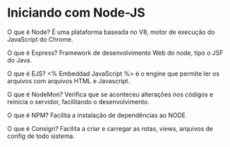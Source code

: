 # Iniciando com Node-JS


O que é Node?
É uma plataforma baseada no V8, motor de execução do JavaScript do Chrome.

O que é Express?
Framework de desenvolvimento Web do node, tipo o JSF do Java.

O que é EJS?
<% Embeddad JavaScript %> é o engine que permite ler os arquivos com arquivos HTML e Javascript.

O que é NodeMon?
Verifica que se aconteceu alterações nos códigos e reinicia o servidor, facilitando o desenvolvimento.

O que é NPM?
Facilita a instalação de dependências ao NODE

O que é Consign?
Facilita a criar e carregar as rotas, views, arquivos de config de todo sistema.

